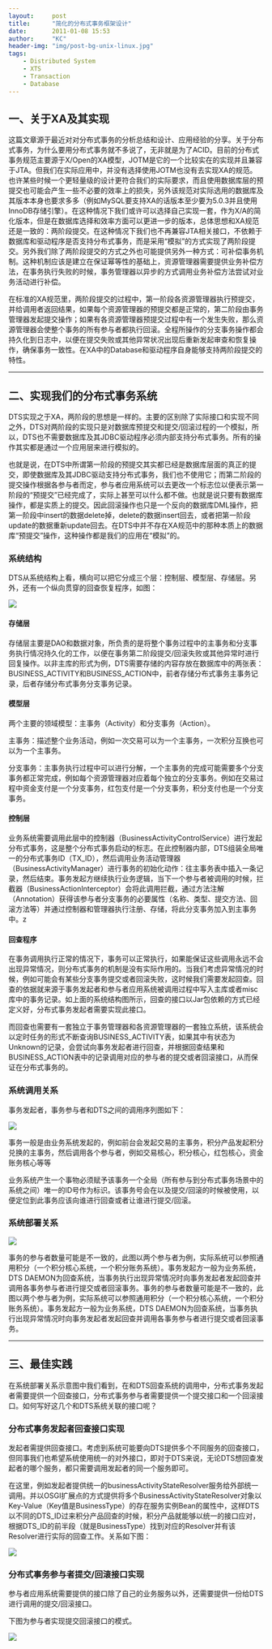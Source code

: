 ```yaml
---
layout:     post
title:      "简化的分布式事务框架设计"
date:       2011-01-08 15:53
author:     "KC"
header-img: "img/post-bg-unix-linux.jpg"
tags:
    - Distributed System
    - XTS
    - Transaction
    - Database
---
```

## 一、关于XA及其实现 这篇文章源于最近对对分布式事务的分析总结和设计、应用经验的分享。关于分布式事务，为什么要用分布式事务就不多说了，无非就是为了ACID。目前的分布式事务规范主要源于X/Open的XA模型，JOTM是它的一个比较实在的实现并且兼容于JTA。但我们在实际应用中，并没有选择使用JOTM也没有去实现XA的规范。也许某些时候一个更轻量级的设计更符合我们的实际要求，而且使用数据库层的预提交也可能会产生一些不必要的效率上的损失，另外该规范对实际选用的数据库及其版本本身也要求多多（例如MySQL要支持XA的话版本至少要为5.0.3并且使用InnoDB存储引擎）。在这种情况下我们或许可以选择自己实现一套，作为X/A的简化版本，但是在数据库选择和效率方面可以更进一步的版本，总体思想和XA规范还是一致的：两阶段提交。在这种情况下我们也不再兼容JTA相关接口，不依赖于数据库和驱动程序是否支持分布式事务，而是采用“模拟”的方式实现了两阶段提交。另外我们除了两阶段提交的方式之外也可能提供另外一种方式：可补偿事务机制。这种机制应该是建立在保证幂等性的基础上，资源管理器需要提供业务补偿方法，在事务执行失败的时候，事务管理器以异步的方式调用业务补偿方法尝试对业务活动进行补偿。 在标准的XA规范里，两阶段提交的过程中，第一阶段各资源管理器执行预提交，并给调用者返回结果，如果每个资源管理器的预提交都是正常的，第二阶段由事务管理器发起提交操作；如果有各资源管理器预提交过程中有一个发生失败，那么资源管理器会使整个事务的所有参与者都执行回滚。全程所操作的分支事务操作都会持久化到日志中，以便在提交失败或其他异常状况出现后重新发起审查和恢复操作，确保事务一致性。在XA中的Database和驱动程序自身能够支持两阶段提交的特性。  
---
## 二、实现我们的分布式事务系统 DTS实现之于XA，两阶段的思想是一样的。主要的区别除了实际接口和实现不同之外，DTS对两阶段的实现只是对数据库预提交和提交/回滚过程的一个模拟，所以，DTS也不需要数据库及其JDBC驱动程序必须内部支持分布式事务。所有的操作其实都是通过一个应用层来进行模拟的。 也就是说，在DTS中所谓第一阶段的预提交其实都已经是数据库层面的真正的提交，即使数据库及其JDBC驱动支持分布式事务，我们也不使用它；而第二阶段的提交操作根据各参与者而定，参与者应用系统可以去更改一个标志位以便表示第一阶段的“预提交”已经完成了，实际上甚至可以什么都不做。也就是说只要有数据库操作，都是实质上的提交。因此回滚操作也只是一个反向的数据库DML操作，把第一阶段中insert的数据delete掉，delete的数据insert回去，或者把第一阶段update的数据重新update回去。在DTS中并不存在XA规范中的那种本质上的数据库“预提交”操作，这种操作都是我们的应用在“模拟”的。 ### 系统结构 DTS从系统结构上看，横向可以把它分成三个层：控制层、模型层、存储层。另外，还有一个纵向贯穿的回查恢复程序，如图：![](/attachments/2011-01-08/medish.jpg)  #### 存储层 存储层主要是DAO和数据对象，所负责的是将整个事务过程中的主事务和分支事务执行情况持久化的工作，以便在事务第二阶段提交/回滚失败或其他异常时进行回复操作。以非主库的形式为例，DTS需要存储的内容存放在数据库中的两张表：BUSINESS_ACTIVITY和BUSINESS_ACTION中，前者存储分布式事务主事务记录，后者存储分布式事务分支事务记录。  #### 模型层  两个主要的领域模型：主事务（Activity）和分支事务（Action）。 主事务：描述整个业务活动，例如一次交易可以为一个主事务，一次积分互换也可以为一个主事务。 分支事务：主事务执行过程中可以进行分解，一个主事务的完成可能需要多个分支事务都正常完成，例如每个资源管理器对应着每个独立的分支事务。例如在交易过程中资金支付是一个分支事务，红包支付是一个分支事务，积分支付也是一个分支事务。   #### 控制层  业务系统需要调用此层中的控制器（BusinessActivityControlService）进行发起分布式事务，这是整个分布式事务启动的标志。在此控制器内部，DTS组装全局唯一的分布式事务ID（TX_ID），然后调用业务活动管理器（BusinessActivityManager）进行事务的初始化动作：往主事务表中插入一条记录，然后结束。事务发起方继续执行业务逻辑，当下一个参与者被调用的时候，拦截器（BusinessActionInterceptor）会将此调用拦截，通过方法注解（Annotation）获得该参与者分支事务的必要属性（名称、类型、提交方法、回滚方法等）并通过控制器和管理器执行注册、存储，将此分支事务加入到主事务中。z #### 回查程序  在事务调用执行正常的情况下，事务可以正常执行，如果能保证这些调用永远不会出现异常情况，则分布式事务的机制是没有实际作用的。当我们考虑异常情况的时候，例如可能会有某些分支事务提交或者回滚失败，这时候我们需要发起回查。回查的依据就来源于事务发起者和参与者应用系统被调用过程中写入主库或者misc库中的事务记录。如上面的系统结构图所示，回查的接口以Jar包依赖的方式已经定义好，分布式事务发起者需要实现此接口。 而回查也需要有一套独立于事务管理器和各资源管理器的一套独立系统，该系统会以定时任务的形式不断查询BUSINESS_ACTIVITY表，如果其中有状态为Unknown的记录，会尝试向事务发起者进行回查，并根据回查结果和BUSINESS_ACTION表中的记录调用对应的参与者的提交或者回滚接口，从而保证在分布式事务的。 ### 系统调用关系  事务发起者，事务参与者和DTS之间的调用序列图如下：![](/attachments/2011-01-08/1424mD.jpg)  事务一般是由业务系统发起的，例如前台会发起交易的主事务，积分产品发起积分兑换的主事务，然后调用各个参与者，例如交易核心，积分核心，红包核心，资金账务核心等等 业务系统产生一个事物必须赋予该事务一个全局（所有参与到分布式事务场景中的系统之间）唯一的ID号作为标识。该事务号会在以及提交/回滚的时候被使用，以便定位到此事务应该向谁进行回查或者让谁进行提交/回滚。 ### 系统部署关系
![](/attachments/2011-01-08/medish2.jpg)事务的参与者数量可能是不一致的，此图以两个参与者为例，实际系统可以参照通用积分（一个积分核心系统，一个积分账务系统）。事务发起方一般为业务系统，DTS DAEMON为回查系统，当事务执行出现异常情况时向事务发起者发起回查并调用各事务参与者进行提交或者回滚事务。事务的参与者数量可能是不一致的，此图以两个参与者为例，实际系统可以参照通用积分（一个积分核心系统，一个积分账务系统）。事务发起方一般为业务系统，DTS DAEMON为回查系统，当事务执行出现异常情况时向事务发起者发起回查并调用各事务参与者进行提交或者回滚事务。 
---
## 三、最佳实践 在系统部署关系示意图中我们看到，在和DTS回查系统的调用中，分布式事务发起者需要提供一个回查接口，分布式事务参与者需要提供一个提交接口和一个回滚接口。如何写好这几个和DTS系统关联的接口呢？  ### 分布式事务发起者回查接口实现 发起者需提供回查接口。考虑到系统可能要向DTS提供多个不同服务的回查接口，但同事我们也希望系统使用统一的对外接口，即对于DTS来说，无论DTS想回查发起者的哪个服务，都只需要调用发起者的同一个服务即可。 在这里，例如发起者提供统一的businessActivityStateResolver服务给外部统一调用。并以OSGI扩展点的方式提供将多个BusinessActivityStateResolver对象以Key-Value（Key值是BusinessType）的存在服务实例Bean的属性中，这样DTS以不同的DTS_ID过来积分产品回查的时候，积分产品就能够以统一的接口应对，根据DTS_ID的前半段（就是BusinessType）找到对应的Resolver并有该Resolver进行实际的回查工作。关系如下图：![](/attachments/2011-01-08/medish3.jpg) ### 分布式事务参与者提交/回滚接口实现 参与者应用系统需要提供的接口除了自己的业务服务以外，还需要提供一份给DTS进行调用的提交/回滚接口。 下图为参与者实现提交回滚接口的模式。
![](/attachments/2011-01-08/medish4.jpg)